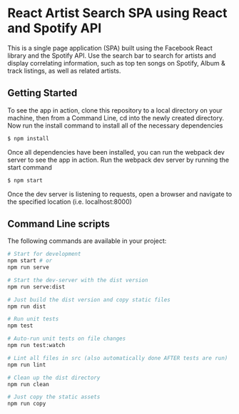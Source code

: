# React Artist Search SPA using React and Spotify API

This is a single page application (SPA) built using the Facebook React library and the Spotify API. Use the search bar to search for artists and display correlating information, such as top ten songs on Spotify, Album & track listings, as well as related artists. 

## Getting Started

To see the app in action, clone this repository to a local directory on your machine, then from a Command Line, cd into the newly created directory.
Now run the install command to install all of the necessary dependencies

```bash
$ npm install
```
Once all dependencies have been installed, you can run the webpack dev server to see the app in action.
Run the webpack dev server by running the start command
```bash
$ npm start
```
Once the dev server is listening to requests, open a browser and navigate to the specified location (i.e. localhost:8000)

## Command Line scripts
The following commands are available in your project:
```bash
# Start for development
npm start # or
npm run serve

# Start the dev-server with the dist version
npm run serve:dist

# Just build the dist version and copy static files
npm run dist

# Run unit tests
npm test

# Auto-run unit tests on file changes
npm run test:watch

# Lint all files in src (also automatically done AFTER tests are run)
npm run lint

# Clean up the dist directory
npm run clean

# Just copy the static assets
npm run copy
```

